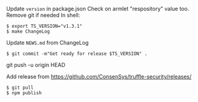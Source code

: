 Update `version` in package.json
Check on armlet "respository" value too. Remove git if needed
In shell:

```
$ export TS_VERSION="v1.3.1"
$ make ChangeLog
```

Update `NEWS.md` from ChangeLog


```
$ git commit -m"Get ready for release $TS_VERSION" .
```

git push -u origin HEAD

Add release from https://github.com/ConsenSys/truffle-security/releases/

```
$ git pull
$ npm publish
```
